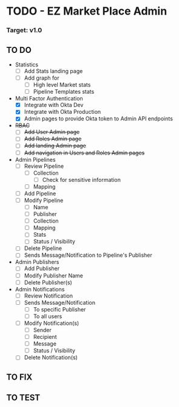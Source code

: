 # TODO - EZ Market Place Admin

### Target: v1.0

## TO DO
- Statistics
  - [ ] Add Stats landing page
  - [ ] Add graph for
    - [ ] High level Market stats
    - [ ] Pipeline Templates stats
- Multi Factor Authentication
  - [x] Integrate with Okta Dev
  - [x] Integrate with Okta Production
  - [x] Admin pages to provide Okta token to Admin API endpoints
- ~~RBAC~~
  - [ ] ~~Add User Admin page~~
  - [ ] ~~Add Roles Admin page~~
  - [ ] ~~Add landing Admin page~~
  - [ ] ~~Add navigation in Users and Roles Admin pages~~
- Admin Pipelines
  - [ ] Review Pipeline
    - [ ] Collection
      - [ ] Check for sensitive information
    - [ ] Mapping
  - [ ] Add Pipeline
  - [ ] Modify Pipeline
    - [ ] Name
    - [ ] Publisher
    - [ ] Collection
    - [ ] Mapping
    - [ ] Stats
    - [ ] Status / Visibility
  - [ ] Delete Pipeline
  - [ ] Sends Message/Notification to Pipeline's Publisher
- Admin Publishers
  - [ ] Add Publisher
  - [ ] Modify Publisher Name
  - [ ] Delete Publisher(s)
- Admin Notifications
  - [ ] Review Notification
  - [ ] Sends Message/Notification
    - [ ] To specific Publisher
    - [ ] To all users
  - [ ] Modify Notification(s)
    - [ ] Sender
    - [ ] Recipient
    - [ ] Message
    - [ ] Status / Visibility
  - [ ] Delete Notification(s)

## TO FIX

## TO TEST

